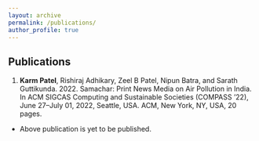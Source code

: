 ```yaml
---
layout: archive
permalink: /publications/
author_profile: true
---
```


<h2>  Publications </h2>

1. **Karm Patel**, Rishiraj Adhikary, Zeel B Patel, Nipun Batra, and Sarath Guttikunda. 2022. Samachar: Print News Media on Air Pollution
in India. In ACM SIGCAS Computing and Sustainable Societies (COMPASS ’22), June 27–July 01, 2022, Seattle, USA. ACM, New York, NY,
USA, 20 pages.
- Above publication is yet to be published.
